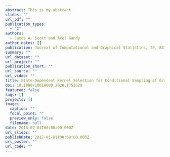 ```yaml
---
abstract: This is my abstract
slides: ""
url_pdf: ""
publication_types:
  - "2"
authors:
  - James A. Scott and Axel Gandy
author_notes: []
publication: Journal of Computational and Graphical Statistics, 29, 847-858
summary: ""
url_dataset: ""
url_project: ""
publication_short: ""
url_source: ""
url_video: ""
title: State-Dependent Kernel Selection for Conditional Sampling of Graphs
doi: 10.1080/10618600.2020.1753529
featured: false
tags: []
projects: []
image:
  caption: ""
  focal_point: ""
  preview_only: false
  filename: null
date: 2013-07-01T00:00:00.000Z
url_slides: ""
publishDate: 2017-01-01T00:00:00.000Z
url_poster: ""
url_code: ""
---
```

